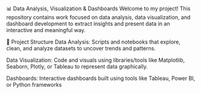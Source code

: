 📊 Data Analysis, Visualization & Dashboards
Welcome to my project! This repository contains work focused on data analysis, data visualization, and dashboard development to extract insights and present data in an interactive and meaningful way.

📂 Project Structure
Data Analysis:
Scripts and notebooks that explore, clean, and analyze datasets to uncover trends and patterns.

Data Visualization:
Code and visuals using libraries/tools like Matplotlib, Seaborn, Plotly, or Tableau to represent data graphically.

Dashboards:
Interactive dashboards built using tools like Tableau, Power BI, or Python frameworks
